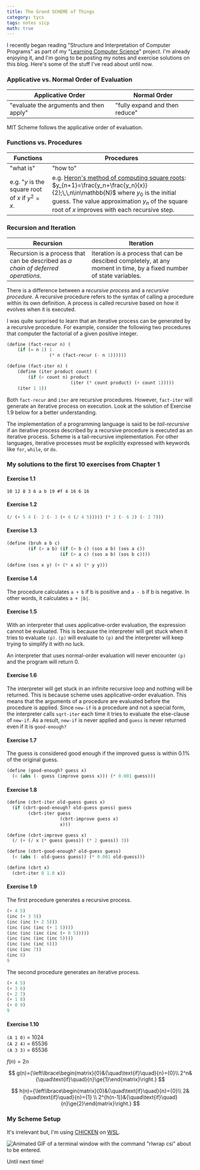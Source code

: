 ```yaml
---
title: The Grand SCHEME of Things
category: tycs
tags: notes sicp
math: true
---
```


I recently began reading "Structure and Interpretation of Computer Programs" as part of my "[Learning Computer Science](/tycs/)" project. I'm already enjoying it, and I'm going to be posting my notes and exercise solutions on this blog. Here's some of the stuff I've read about until now.

### Applicative vs. Normal Order of Evaluation

| Applicative Order                       | Normal Order                   |
| --------------------------------------- | ------------------------------ |
| "evaluate the arguments and then apply" | "fully expand and then reduce" |

MIT Scheme follows the applicative order of evaluation.

### Functions vs. Procedures

| Functions                                       | Procedures                                                                                                                                                                                                                                                                                                                |
| ----------------------------------------------- | ------------------------------------------------------------------------------------------------------------------------------------------------------------------------------------------------------------------------------------------------------------------------------------------------------------------------- |
| "what is"                                       | "how to"                                                                                                                                                                                                                                                                                                                  |
| e.g. "$y$ is the square root of $x$ if $y^2=x$. | e.g. [Heron's method of computing square roots](https://en.wikipedia.org/wiki/Methods_of_computing_square_roots#Babylonian_method): $y_{n+1}=\frac{y_n+\frac{y_n}{x}}{2};\,\,n\in\mathbb{N}$ where $y_0$ is the initial guess. The value approximation $y_n$ of the square root of $x$ improves with each recursive step. |

### Recursion and Iteration 

| Recursion                                                                         | Iteration                                                                                                            |
| --------------------------------------------------------------------------------- | -------------------------------------------------------------------------------------------------------------------- |
| Recursion is a process that can be described as *a chain of deferred operations*. | Iteration is a process that can be descibed completely, at any moment in time, by a fixed number of state variables. |

There is a difference between a *recursive process* and a *recursive procedure*. A recursive procedure refers to the syntax of calling a procedure within its own definition. A process is called recursive based on how it evolves when it is executed.

I was quite surprised to learn that an iterative process can be generated by a recursive procedure. For example, consider the following two procedures that computer the factorial of a given positive integer.

```scheme
(define (fact-recur n) (
    (if (= n 1) 1
                (* n (fact-recur (- n 1))))))
```

```scheme
(define (fact-iter n) (
    (define (iter product count) (
        (if (> count n) product
                        (iter (* count product) (+ count 1)))))
    (iter 1 1))
```

Both `fact-recur` and `iter` are recursive procedures. However, `fact-iter` will generate an iterative process on execution. Look at the solution of Exercise 1.9 below for a better understanding. 

The implementation of a programming language is said to be *tail-recursive* if an iterative process described by a recursive procedure is executed as an iterative process. Scheme is a tail-recursive implementation. For other languages, iterative processes must be explicitly expressed with keywords like `for`, `while`, or `do`.

### My solutions to the first 10 exercises from Chapter 1

#### Exercise 1.1
```
10 12 8 3 6 a b 19 #f 4 16 6 16
```

#### Exercise 1.2
```scheme
(/ (+ 5 4 (- 2 (- 3 (+ 6 (/ 4 5))))) (* 2 (- 6 2) (- 2 7)))
```

#### Exercise 1.3
```scheme
(define (bruh a b c)
        (if (> a b) (if (> b c) (sos a b) (sos a c))
                    (if (> a c) (sos a b) (sos b c))))

(define (sos x y) (+ (* x x) (* y y)))
```

#### Exercise 1.4
The procedure calculates `a + b` if b is positive and `a - b` if b is negative. In other words, it calculates `a + |b|`.

#### Exercise 1.5
With an interpreter that uses applicative-order evaluation, the expression cannot be evaluated. This is because the interpreter will get stuck when it tries to evaluate `(p)`. `(p)` will evaluate to `(p)` and the interpreter will keep trying to simplify it with no luck.

An interpreter that uses normal-order evaluation will never encounter `(p)` and the program will return 0.

#### Exercise 1.6
The interpreter will get stuck in an infinite recursive loop and nothing will be returned.
This is because scheme uses applicative-order evaluation. This means that the arguments of a procedure are evaluated before the procedure is applied. Since `new-if` is a procedure and not a special form, the interpreter calls `sqrt-iter` each time it tries to evaluate the else-clause of `new-if`. As a result,  `new-if` is never applied and `guess` is never returned even if it is `good-enough?`

#### Exercise 1.7
The guess is considered good enough if the improved guess is within 0.1% of the original guess.

```scheme
(define (good-enough? guess x)
  (< (abs (- guess (improve guess x))) (* 0.001 guess)))
```

#### Exercise 1.8
```scheme
(define (cbrt-iter old-guess guess x)
  (if (cbrt-good-enough? old-guess guess) guess
        (cbrt-iter guess
                    (cbrt-improve guess x)
                    x)))

(define (cbrt-improve guess x)
  (/ (+ (/ x (* guess guess)) (* 2 guess)) 3))

(define (cbrt-good-enough? old-guess guess)
  (< (abs (- old-guess guess)) (* 0.001 old-guess)))

(define (cbrt x)
  (cbrt-iter 0 1.0 x))
```

#### Exercise 1.9
The first procedure generates a recursive process.

```scheme
(+ 4 5)
(inc (+ 3 5))
(inc (inc (+ 2 5)))
(inc (inc (inc (+ 1 5))))
(inc (inc (inc (inc (+ 0 5)))))
(inc (inc (inc (inc 5))))
(inc (inc (inc 6)))
(inc (inc 7))
(inc 8)
9
```

The second procedure generates an iterative process.

```scheme
(+ 4 5)
(+ 3 6)
(+ 2 7)
(+ 1 8)
(+ 0 9)
9
```

#### Exercise 1.10
`(A 1 0)` = 1024  
`(A 2 4)` = 65536  
`(A 3 3)` = 65536

$f(n)=2n$

$$
g(n)={\left\lbrace\begin{matrix}{0}&{\quad\text{if}\quad}{n}={0}\\
    2^n&{\quad\text{if}\quad}{n}\ge{1}\end{matrix}\right.}
$$

$$
h(n)={\left\lbrace\begin{matrix}{0}&{\quad\text{if}\quad}{n}={0}\\
    2&{\quad\text{if}\quad}{n}={1} \\
    2^{h(n-1)}&{\quad\text{if}\quad}{n}\ge{2}\end{matrix}\right.}
$$

### My Scheme Setup
It's irrelevant but, I'm using [CHICKEN](https://www.call-cc.org/) on [WSL](https://docs.microsoft.com/en-us/windows/wsl/).

![Animated GIF of a terminal window with the command "rlwrap csi" about to be entered.](/assets/images/rlwrap-csi.gif)

Until next time!
